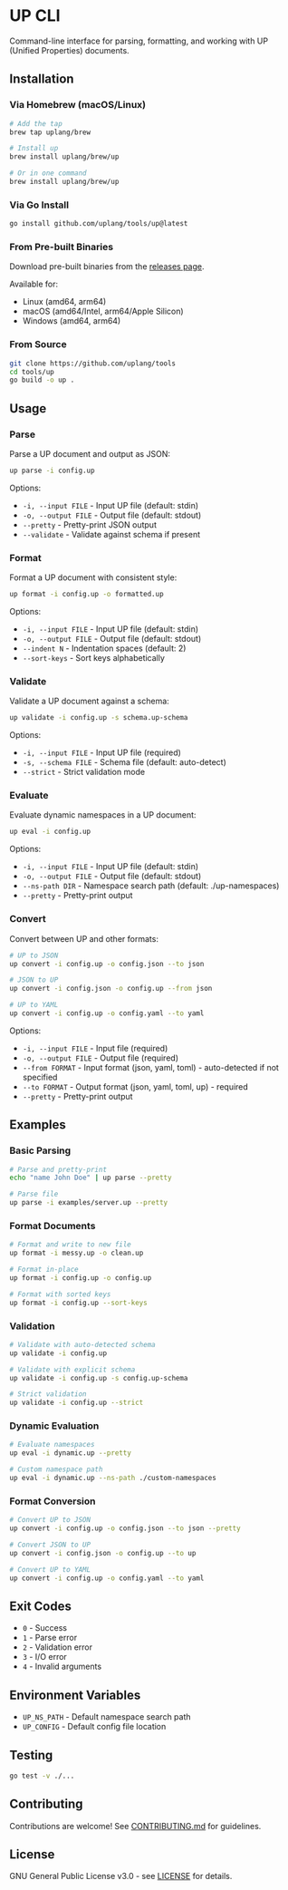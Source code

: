 # UP CLI

Command-line interface for parsing, formatting, and working with UP (Unified Properties) documents.

## Installation

### Via Homebrew (macOS/Linux)

```bash
# Add the tap
brew tap uplang/brew

# Install up
brew install uplang/brew/up

# Or in one command
brew install uplang/brew/up
```

### Via Go Install

```bash
go install github.com/uplang/tools/up@latest
```

### From Pre-built Binaries

Download pre-built binaries from the [releases page](https://github.com/uplang/tools/releases).

Available for:
- Linux (amd64, arm64)
- macOS (amd64/Intel, arm64/Apple Silicon)
- Windows (amd64, arm64)

### From Source

```bash
git clone https://github.com/uplang/tools
cd tools/up
go build -o up .
```

## Usage

### Parse

Parse a UP document and output as JSON:

```bash
up parse -i config.up
```

Options:
- `-i, --input FILE` - Input UP file (default: stdin)
- `-o, --output FILE` - Output file (default: stdout)
- `--pretty` - Pretty-print JSON output
- `--validate` - Validate against schema if present

### Format

Format a UP document with consistent style:

```bash
up format -i config.up -o formatted.up
```

Options:
- `-i, --input FILE` - Input UP file (default: stdin)
- `-o, --output FILE` - Output file (default: stdout)
- `--indent N` - Indentation spaces (default: 2)
- `--sort-keys` - Sort keys alphabetically

### Validate

Validate a UP document against a schema:

```bash
up validate -i config.up -s schema.up-schema
```

Options:
- `-i, --input FILE` - Input UP file (required)
- `-s, --schema FILE` - Schema file (default: auto-detect)
- `--strict` - Strict validation mode

### Evaluate

Evaluate dynamic namespaces in a UP document:

```bash
up eval -i config.up
```

Options:
- `-i, --input FILE` - Input UP file (default: stdin)
- `-o, --output FILE` - Output file (default: stdout)
- `--ns-path DIR` - Namespace search path (default: ./up-namespaces)
- `--pretty` - Pretty-print output

### Convert

Convert between UP and other formats:

```bash
# UP to JSON
up convert -i config.up -o config.json --to json

# JSON to UP
up convert -i config.json -o config.up --from json

# UP to YAML
up convert -i config.up -o config.yaml --to yaml
```

Options:
- `-i, --input FILE` - Input file (required)
- `-o, --output FILE` - Output file (required)
- `--from FORMAT` - Input format (json, yaml, toml) - auto-detected if not specified
- `--to FORMAT` - Output format (json, yaml, toml, up) - required
- `--pretty` - Pretty-print output

## Examples

### Basic Parsing

```bash
# Parse and pretty-print
echo "name John Doe" | up parse --pretty

# Parse file
up parse -i examples/server.up --pretty
```

### Format Documents

```bash
# Format and write to new file
up format -i messy.up -o clean.up

# Format in-place
up format -i config.up -o config.up

# Format with sorted keys
up format -i config.up --sort-keys
```

### Validation

```bash
# Validate with auto-detected schema
up validate -i config.up

# Validate with explicit schema
up validate -i config.up -s config.up-schema

# Strict validation
up validate -i config.up --strict
```

### Dynamic Evaluation

```bash
# Evaluate namespaces
up eval -i dynamic.up --pretty

# Custom namespace path
up eval -i dynamic.up --ns-path ./custom-namespaces
```

### Format Conversion

```bash
# Convert UP to JSON
up convert -i config.up -o config.json --to json --pretty

# Convert JSON to UP
up convert -i config.json -o config.up --to up

# Convert UP to YAML
up convert -i config.up -o config.yaml --to yaml
```

## Exit Codes

- `0` - Success
- `1` - Parse error
- `2` - Validation error
- `3` - I/O error
- `4` - Invalid arguments

## Environment Variables

- `UP_NS_PATH` - Default namespace search path
- `UP_CONFIG` - Default config file location

## Testing

```bash
go test -v ./...
```

## Contributing

Contributions are welcome! See [CONTRIBUTING.md](../../spec/CONTRIBUTING.md) for guidelines.

## License

GNU General Public License v3.0 - see [LICENSE](../LICENSE) for details.

